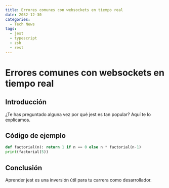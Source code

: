 ```yaml
---
title: Errores comunes con websockets en tiempo real
date: 2032-12-30
categories:
  - Tech News
tags:
  - jest
  - typescript
  - zsh
  - rest
---
```


# Errores comunes con websockets en tiempo real

## Introducción

¿Te has preguntado alguna vez por qué jest es tan popular? Aquí te lo explicamos.

## Código de ejemplo

```python
def factorial(n): return 1 if n == 0 else n * factorial(n-1)
print(factorial(5))
```

## Conclusión

Aprender jest es una inversión útil para tu carrera como desarrollador.